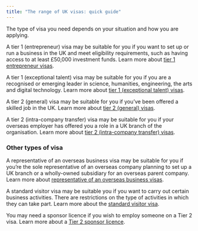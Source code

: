 ```yaml
---
title: "The range of UK visas: quick guide"
---
```


The type of visa you need depends on your situation and how you are applying.

A tier 1 (entrepreneur) visa may be suitable for you if you want to set up or run a business in the UK and meet eligibility requirements, such as having access to at least £50,000 investment funds. Learn more about [tier 1 entrepreneur visas](https://www.gov.uk/tier-1-entrepreneur/overview).

A tier 1 (exceptional talent) visa may be suitable for you if you are a recognised or emerging leader in science, humanities,
engineering, the arts and digital technology. Learn more about [tier 1 (exceptional talent) visas](https://www.gov.uk/tier-1-exceptional-talent/overview).

A tier 2 (general) visa may be suitable for you if you’ve been offered a skilled job in the UK. Learn more about [tier 2 (general) visas](https://www.gov.uk/tier-2-general/overview).

A tier 2 (intra-company transfer) visa may be suitable for you if your overseas employer has offered you a role in a UK branch of the organisation. Learn more about [tier 2 (intra-company transfer) visas](https://www.gov.uk/tier-2-intracompany-transfer-worker-visa/overview).

### Other types of visa
A representative of an overseas business visa may be suitable for you if you’re the sole representative of an overseas company planning to set up a UK branch or a wholly-owned subsidiary for an overseas parent company. Learn more about [representative of an overseas business visas](https://www.gov.uk/representative-overseas-business/overview).

A standard visitor visa may be suitable you if you want to carry out certain business activities. There are restrictions on the type of activities in which they can take part. Learn more about the [standard visitor visa](https://www.gov.uk/standard-visitor-visa).

You may need a sponsor licence if you wish to employ someone on a Tier 2 visa. Learn more about a [Tier 2 sponsor licence](https://www.gov.uk/uk-visa-sponsorship-employers/overview).
